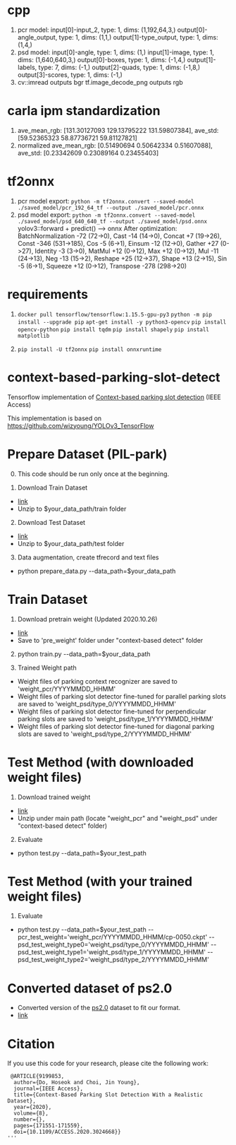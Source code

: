 # cpp
1. pcr model:
input[0]-input_2, type: 1, dims: (1,192,64,3,)
output[0]-angle_output, type: 1, dims: (1,1,)
output[1]-type_output, type: 1, dims: (1,4,)
2. psd model:
input[0]-angle, type: 1, dims: (1,)
input[1]-image, type: 1, dims: (1,640,640,3,)
output[0]-boxes, type: 1, dims: (-1,4,)
output[1]-labels, type: 7, dims: (-1,)
output[2]-quads, type: 1, dims: (-1,8,)
output[3]-scores, type: 1, dims: (-1,)
3. cv::imread outputs bgr
   tf.image_decode_png outputs rgb

# carla ipm standardization
1. ave_mean_rgb: [131.30127093 129.13795222 131.59807384], ave_std: [59.52365323 58.87736721 59.81127821]
2. normalized ave_mean_rgb: [0.51490694 0.50642334 0.51607088], ave_std: [0.23342609 0.23089164 0.23455403]

# tf2onnx
1. pcr model export: `python -m tf2onnx.convert --saved-model ./saved_model/pcr_192_64_tf --output ./saved_model/pcr.onnx`
2. psd model export: `python -m tf2onnx.convert --saved-model ./saved_model/psd_640_640_tf --output ./saved_model/psd.onnx`
   yolov3::forward + predict() --> onnx
   After optimization: BatchNormalization -72 (72->0), Cast -14 (14->0), Concat +7 (19->26), Const -346 (531->185), Cos -5 (6->1), Einsum -12 (12->0), Gather +27 (0->27), Identity -3 (3->0), MatMul +12 (0->12), Max +12 (0->12), Mul -11 (24->13), Neg -13 (15->2), Reshape +25 (12->37), Shape +13 (2->15), Sin -5 (6->1), Squeeze +12 (0->12), Transpose -278 (298->20)

# requirements
1. `docker pull tensorflow/tensorflow:1.15.5-gpu-py3`
   `python -m pip install --upgrade pip`
   `apt-get install -y python3-opencv`
   `pip install opencv-python`
   `pip install tqdm`
   `pip install shapely`
   `pip install matplotlib`

2. `pip install -U tf2onnx`
   `pip install onnxruntime`

# context-based-parking-slot-detect

Tensorflow implementation of [Context-based parking slot detection](https://ieeexplore.ieee.org/abstract/document/9199853) (IEEE Access)

This implementation is based on https://github.com/wizyoung/YOLOv3_TensorFlow


# Prepare Dataset (PIL-park)
0. This code should be run only once at the beginning.

1. Download Train Dataset
 - [link](https://drive.google.com/file/d/1i6I-71g1fNL7_Qh-Qs1oOKLclrP2qUmO/view?usp=sharing)
 - Unzip to $your_data_path/train folder

2. Download Test Dataset
 - [link](https://drive.google.com/file/d/1z94Oqcy0Dich1GgiMkyPY5-wltsL8_hq/view?usp=sharing)
 - Unzip to $your_data_path/test folder
 
3. Data augmentation, create tfrecord and text files
 - python prepare_data.py --data_path=$your_data_path


# Train Dataset
1. Download pretrain weight (Updated 2020.10.26)
 - [link](https://drive.google.com/drive/folders/1mXbNgNxyXPi7JNsnBaxEv1-nWr7SVoQt)
 - Save to 'pre_weight' folder under "context-based detect" folder
 
2. python train.py --data_path=$your_data_path

3. Trained Weight path
- Weight files of parking context recognizer are saved to 'weight_pcr/YYYYMMDD_HHMM'
- Weight files of parking slot detector fine-tuned for parallel parking slots are saved to 'weight_psd/type_0/YYYYMMDD_HHMM'
- Weight files of parking slot detector fine-tuned for perpendicular parking slots are saved to 'weight_psd/type_1/YYYYMMDD_HHMM'
- Weight files of parking slot detector fine-tuned for diagonal parking slots are saved to 'weight_psd/type_2/YYYYMMDD_HHMM'


# Test Method (with downloaded weight files)
1. Download trained weight
 - [link](https://drive.google.com/file/d/1g3PXkTn8-pmIotjJqX_aR1ZPJNrrmWKG/view?usp=sharing)
 - Unzip under main path (locate "weight_pcr" and "weight_psd" under "context-based detect" folder)
 
2. Evaluate
 - python test.py --data_path=$your_test_path
 

# Test Method (with your trained weight files)
1. Evaluate
 - python test.py --data_path=$your_test_path --pcr_test_weight='weight_pcr/YYYYMMDD_HHMM/cp-0050.ckpt' --psd_test_weight_type0='weight_psd/type_0/YYYYMMDD_HHMM' --psd_test_weight_type1='weight_psd/type_1/YYYYMMDD_HHMM' --psd_test_weight_type2='weight_psd/type_2/YYYYMMDD_HHMM'
 
 
 
# Converted dataset of ps2.0
- Converted version of the [ps2.0](https://cslinzhang.github.io/deepps/) dataset to fit our format.
- [link](https://drive.google.com/file/d/1vM_u_YNFTdv7eHhwn4ExXE98_7BpSa3X/view?usp=sharing)
 
 
 # Citation
If you use this code for your research, please cite the following work:
``` 
 @ARTICLE{9199853,
  author={Do, Hoseok and Choi, Jin Young},
  journal={IEEE Access}, 
  title={Context-Based Parking Slot Detection With a Realistic Dataset}, 
  year={2020},
  volume={8},
  number={},
  pages={171551-171559},
  doi={10.1109/ACCESS.2020.3024668}}
'''
